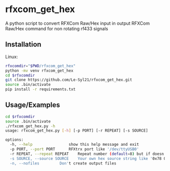 # rfxcom_get_hex

A python script to convert RFXCom Raw/Hex input in output RFXCom Raw/Hex command for non rotating rf433 signals

## Installation
Linux:
```bash
rfxcomdir="$PWD/rfxcom_get_hex"
python -mv venv rfxcom_get_hex
cd $rfxcomdir
git clone https://github.com/Le-Syl21/rfxcom_get_hex.git
source .bin/activate
pip install -r requirements.txt
```

## Usage/Examples

```bash
cd $rfxcomdir
source .bin/activate
./rfxcom_get_hex.py -h
usage: rfxcom_get_hex.py [-h] [-p PORT] [-r REPEAT] [-s SOURCE]

options:
  -h, --help            	show this help message and exit
  -p PORT, --port PORT 		RFXtrx port like '/dev/ttyUSB0'
  -r REPEAT, --repeat REPEAT	Repeat number (default=8) but if doesn't work you can try to grow up to 16, 32, 64, max 255 but no sens
  -s SOURCE, --source SOURCE	Your own hex source string like '0x78 0x7f 0x00 0x00 0x01' or '0x78 0x7f 0x00 0x00 0x01' or '78 7f 00 00 01' or '787f000001'
  -n, --nofiles			Don't create output files
```
